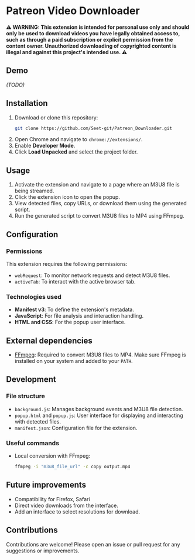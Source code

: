 
# Patreon Video Downloader

**⚠ WARNING: This extension is intended for personal use only and should only be used to download videos you have legally obtained access to, such as through a paid subscription or explicit permission from the content owner. Unauthorized downloading of copyrighted content is illegal and against this project's intended use. ⚠**


## Demo

*(TODO)*

## Installation

1. Download or clone this repository:
   ```bash
   git clone https://github.com/Seet-git/Patreon_Downloader.git
   ```
2. Open Chrome and navigate to `chrome://extensions/`.
3. Enable **Developer Mode**.
4. Click **Load Unpacked** and select the project folder.

## Usage

1. Activate the extension and navigate to a page where an M3U8 file is being streamed.
2. Click the extension icon to open the popup.
3. View detected files, copy URLs, or download them using the generated script.
4. Run the generated script to convert M3U8 files to MP4 using FFmpeg.

## Configuration

### Permissions

This extension requires the following permissions:
- `webRequest`: To monitor network requests and detect M3U8 files.
- `activeTab`: To interact with the active browser tab.

### Technologies used

- **Manifest v3**: To define the extension's metadata.
- **JavaScript**: For file analysis and interaction handling.
- **HTML and CSS**: For the popup user interface.

## External dependencies

- [FFmpeg](https://ffmpeg.org/): Required to convert M3U8 files to MP4. Make sure FFmpeg is installed on your system and added to your `PATH`.

## Development

### File structure

- `background.js`: Manages background events and M3U8 file detection.
- `popup.html` and `popup.js`: User interface for displaying and interacting with detected files.
- `manifest.json`: Configuration file for the extension.

### Useful commands

- Local conversion with FFmpeg:
  ```bash
  ffmpeg -i "m3u8_file_url" -c copy output.mp4
  ```

## Future improvements

- Compatibility for Firefox, Safari
- Direct video downloads from the interface.
- Add an interface to select resolutions for download.

## Contributions

Contributions are welcome! Please open an issue or pull request for any suggestions or improvements.
